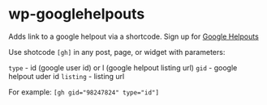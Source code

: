 wp-googlehelpouts
=================

Adds link to a google helpout via a shortcode.  Sign up for [Google Helpouts](https://helpouts.google.com/)

Use shotcode `[gh]` in any post, page, or widget with parameters:

`type` - id (google user id) or l (google helpout listing url)
`gid` - google helpout uder id
`listing` - listing url

For example: `[gh gid="98247824" type="id"]`
